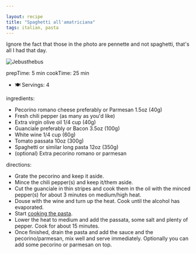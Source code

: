 ```yaml
---

layout: recipe
title: "Spaghetti all'amatriciana"
tags: italian, pasta
---
```


Ignore the fact that those in the photo are pennette and not spaghetti, that's all I had that day.

![Jebusthebus](/recipes/pix/spaghetti-all-amatriciana.webp)

prepTime: 5 min
cookTime: 25 min
- 🍽️ Servings: 4

ingredients:
- Pecorino romano cheese preferably or Parmesan 1.5oz (40g)
- Fresh chili pepper (as many as you'd like)
- Extra virgin olive oil 1/4 cup (40g)
- Guanciale preferably or Bacon 3.5oz (100g)
- White wine 1/4 cup (60g)
- Tomato passata 10oz (300g)
- Spaghetti or similar long pasta 12oz (350g)
- (optional) Extra pecorino romano or parmesan

directions:
- Grate the pecorino and keep it aside.
- Mince the chili pepper(s) and keep it/them aside.
- Cut the guanciale in thin stripes and cook them in the oil with the minced pepper(s) for about 3 minutes on medium/high heat.
- Douse with the wine and turn up the heat. Cook until the alcohol has evaporated.
- Start [cooking the pasta](/recipes/pasta).
- Lower the heat to medium and add the passata, some salt and plenty of pepper. Cook for about 15 minutes.
- Once finished, drain the pasta and add the sauce and the pecorino/parmesan, mix well and serve immediately. Optionally you can add some pecorino or parmesan on top.

